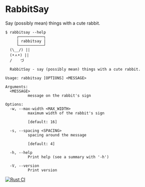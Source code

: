 # RabbitSay

Say (possibly mean) things with a cute rabbit.

```
$ rabbitsay --help
     ┌───────────┐
     | rabbitsay |
     └───────────┘
  (\__/) ||
  (•ㅅ•) ||
  / 　 づ

  RabbitSay - say (possibly mean) things with a cute rabbit.

Usage: rabbitsay [OPTIONS] <MESSAGE>

Arguments:
  <MESSAGE>
          message on the rabbit's sign

Options:
  -w, --max-width <MAX_WIDTH>
          maximum width of the rabbit's sign

          [default: 16]

  -s, --spacing <SPACING>
          spacing around the message

          [default: 4]

  -h, --help
          Print help (see a summary with '-h')

  -V, --version
          Print version
```

[![Rust CI](https://github.com/<username>/rabbitsay/actions/workflows/rust.yml/badge.svg)](https://github.com/<username>/rabbitsay/actions/workflows/rust.yml)
